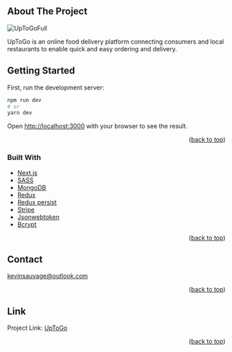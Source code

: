 <div id="top"></div>

## About The Project

![UpToGoFull](https://user-images.githubusercontent.com/64160579/163608390-aaa426d6-e77c-4d07-b580-87a0bd9d496b.png)

UpToGo is an online food delivery platform connecting consumers and local restaurants to enable quick and easy ordering and delivery.

## Getting Started

First, run the development server:

```bash
npm run dev
# or
yarn dev
```

Open [http://localhost:3000](http://localhost:3000) with your browser to see the result.

<p align="right">(<a href="#top">back to top</a>)</p>

### Built With

* [Next.js](https://nextjs.org/)
* [SASS](https://sass-lang.com/)
* [MongoDB](https://www.mongodb.com/)
* [Redux](https://redux.js.org/)
* [Redux persist](https://github.com/rt2zz/redux-persist)
* [Stripe](https://stripe.com/)
* [Jsonwebtoken](https://github.com/auth0/node-jsonwebtoken#readme)
* [Bcrypt](https://github.com/kelektiv/node.bcrypt.js#readme)

<p align="right">(<a href="#top">back to top</a>)</p>

<!-- CONTACT -->
## Contact

kevinsauvage@outlook.com

<p align="right">(<a href="#top">back to top</a>)</p>

## Link

Project Link: [UpToGo](https://uptogo.vercel.app/)

<p align="right">(<a href="#top">back to top</a>)</p>
